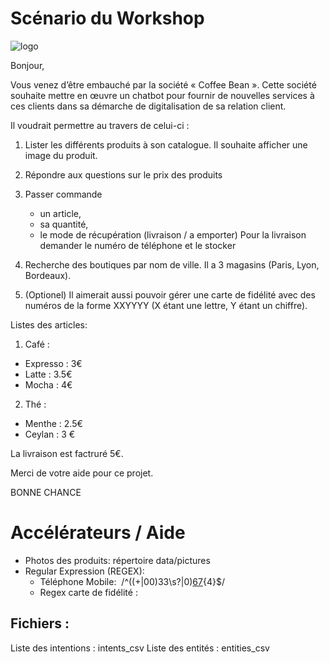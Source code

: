 # Scénario du Workshop

![logo](https://github.com/vperrinfr/Watson_Academy/blob/master/pictures/logo.jpg)

Bonjour,

Vous venez d’être embauché par la société « Coffee Bean ». Cette société souhaite mettre en œuvre un chatbot pour fournir de nouvelles services à ces clients dans sa démarche de digitalisation de sa relation client.

Il voudrait permettre au travers de celui-ci :
1. Lister les différents produits à son catalogue. Il souhaite afficher une image du produit.
2. Répondre aux questions sur le prix des produits
3. Passer commande 
    - un article, 
    - sa quantité,
    - le mode de récupération (livraison / a emporter)
Pour la livraison demander le numéro de téléphone et le stocker
4. Recherche des boutiques par nom de ville. Il a 3 magasins (Paris, Lyon, Bordeaux).

5. (Optionel) Il aimerait aussi pouvoir gérer une carte de fidélité avec des numéros de la forme XXYYYY (X étant une lettre, Y étant un chiffre).

Listes des articles:
1. Café :
- Expresso : 3€
- Latte : 3.5€
- Mocha : 4€

2. Thé :
- Menthe : 2.5€
- Ceylan : 3 €

La livraison est factruré 5€.

Merci de votre aide pour ce projet.

BONNE CHANCE

# Accélérateurs / Aide

- Photos des produits: répertoire data/pictures
- Regular Expression (REGEX): 
    - Téléphone Mobile:  /^((\+|00)33\s?|0)[67](\s?\d{2}){4}$/
    - Regex carte de fidélité :

## Fichiers : 
Liste des intentions : intents_csv
Liste des entités : entities_csv
